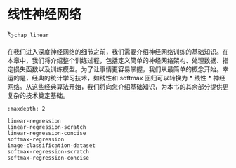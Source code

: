 # 线性神经网络
:label:`chap_linear`

在我们进入深度神经网络的细节之前，我们需要介绍神经网络训练的基础知识。在本章中，我们将介绍整个训练过程，包括定义简单的神经网络架构、处理数据、指定损失函数以及训练模型。为了让事情更容易掌握，我们从最简单的概念开始。幸运的是，经典的统计学习技术，如线性和 softmax 回归可以转换为 * 线性 * 神经网络。从这些经典算法开始，我们将向您介绍基础知识，为本书的其余部分提供更复杂的技术奠定基础。

```toc
:maxdepth: 2

linear-regression
linear-regression-scratch
linear-regression-concise
softmax-regression
image-classification-dataset
softmax-regression-scratch
softmax-regression-concise
```
